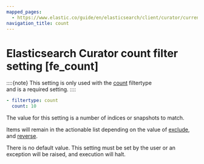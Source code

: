 ```yaml
---
mapped_pages:
  - https://www.elastic.co/guide/en/elasticsearch/client/curator/current/fe_count.html
navigation_title: count
---
```


# Elasticsearch Curator count filter setting [fe_count]

::::{note}
This setting is only used with the [count](/reference/filtertype_count.md) filtertype<br> and is a required setting.
::::


```yaml
- filtertype: count
  count: 10
```

The value for this setting is a number of indices or snapshots to match.

Items will remain in the actionable list depending on the value of [exclude](/reference/fe_exclude.md), and [reverse](/reference/fe_reverse.md).

There is no default value. This setting must be set by the user or an exception will be raised, and execution will halt.

